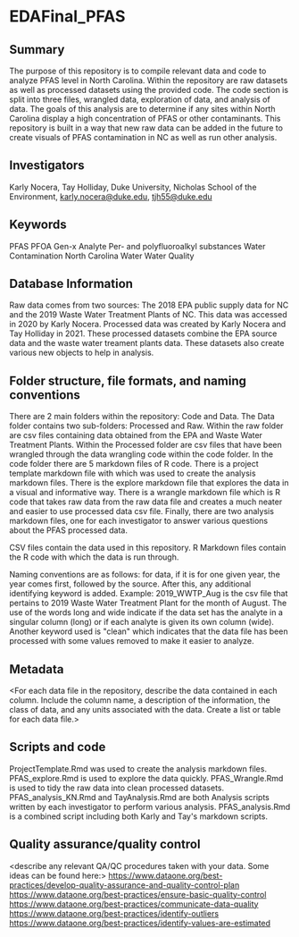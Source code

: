 # EDAFinal_PFAS

## Summary

The purpose of this repository is to compile relevant data and code to analyze PFAS level in North Carolina. Within the repository are raw datasets as well as processed datasets using the provided code. The code section is split into three files, wrangled data, exploration of data, and analysis of data. The goals of this analysis are to determine if any sites within North Carolina display a high concentration of PFAS or other contaminants. This repository is built in a way that new raw data can be added in the future to create visuals of PFAS contamination in NC as well as run other analysis.

## Investigators

Karly Nocera, Tay Holliday, Duke University, Nicholas School of the Environment, karly.nocera@duke.edu, tjh55@duke.edu

## Keywords

PFAS
PFOA
Gen-x
Analyte
Per- and polyfluoroalkyl substances
Water Contamination
North Carolina Water
Water Quality

## Database Information

Raw data comes from two sources: The 2018 EPA public supply data for NC and the 2019 Waste Water Treatment Plants of NC. This data was accessed in 2020 by Karly Nocera.
Processed data was created by Karly Nocera and Tay Holliday in 2021. These processed datasets combine the EPA source data and the waste water treament plants data. These datasets also create various new objects to help in analysis.

## Folder structure, file formats, and naming conventions 

There are 2 main folders within the repository: Code and Data. The Data folder contains two sub-folders: Processed and Raw. Within the raw folder are csv files containing data obtained from the EPA and Waste Water Treatment Plants. Within the Processed folder are csv files that have been wrangled through the data wrangling code within the code folder. In the code folder there are 5 markdown files of R code. There is a project template markdown file with which was used to create the analysis markdown files. There is the explore markdown file that explores the data in a visual and informative way. There is a wrangle markdown file which is R code that takes raw data from the raw data file and creates a much neater and easier to use processed data csv file. Finally, there are two analysis markdown files, one for each investigator to answer various questions about the PFAS processed data.

CSV files contain the data used in this repository. R Markdown files contain the R code with which the data is run through.

Naming conventions are as follows: for data, if it is for one given year, the year comes first, followed by the source. After this, any additional identifying keyword is added. Example: 2019_WWTP_Aug is the csv file that pertains to 2019 Waste Water Treatment Plant for the month of August. The use of the words long and wide indicate if the data set has the analyte in a singular column (long) or if each analyte is given its own column (wide). Another keyword used is "clean" which indicates that the data file has been processed with some values removed to make it easier to analyze.

## Metadata

<For each data file in the repository, describe the data contained in each column. Include the column name, a description of the information, the class of data, and any units associated with the data. Create a list or table for each data file.> 

## Scripts and code

ProjectTemplate.Rmd was used to create the analysis markdown files.
PFAS_explore.Rmd is used to explore the data quickly.
PFAS_Wrangle.Rmd is used to tidy the raw data into clean processed datasets.
PFAS_analysis_KN.Rmd and TayAnalysis.Rmd are both Analysis scripts written by each investigator to perform various analysis.
PFAS_analysis.Rmd is a combined script including both Karly and Tay's markdown scripts.

## Quality assurance/quality control

<describe any relevant QA/QC procedures taken with your data. Some ideas can be found here:>
<https://www.dataone.org/best-practices/develop-quality-assurance-and-quality-control-plan>
<https://www.dataone.org/best-practices/ensure-basic-quality-control>
<https://www.dataone.org/best-practices/communicate-data-quality>
<https://www.dataone.org/best-practices/identify-outliers>
<https://www.dataone.org/best-practices/identify-values-are-estimated>
